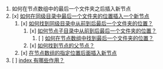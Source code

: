 1. 如何在节点数组中的最后一个文件夹之后插入新节点
1. [x] [如何在同级目录中最后一个文件夹的位置插入一个新节点](..\admin\src\stores\project\_utils\insertNodeAtLastFolderPosition\index.ts) 
   1. [x] [如何找到同级目录中从前到后最后一个文件夹的位置？](..\admin\src\stores\project\_utils\findNodeSameLevelLastFolderIndex\index.ts)
      1. [x] [如何节点子目录中从前到后最后一个文件夹的位置？](..\admin\src\stores\project\_utils\findNodeChildrenLastFolderIndex\index.ts)
         1. [ ] [如何在节点数组中找到最后一个文件夹的位置？](..\admin\src\stores\project\_utils\findNodesLastFolderIndex.ts)
      2. [x] [如何找到节点的父节点？](..\admin\src\stores\project\_utils\findNodeParent\index.ts)
   2. [x] [在节点数组的指定位置后面插入新节点](..\admin\src\stores\project\_utils\insertNodeAfterPosition\index.ts)
2. [ ] [index 有哪些作用？](a\index有哪些作用.md)